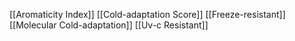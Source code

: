 [[Aromaticity Index]]
[[Cold-adaptation Score]]
[[Freeze-resistant]]
[[Molecular Cold-adaptation]]
[[Uv-c Resistant]]
